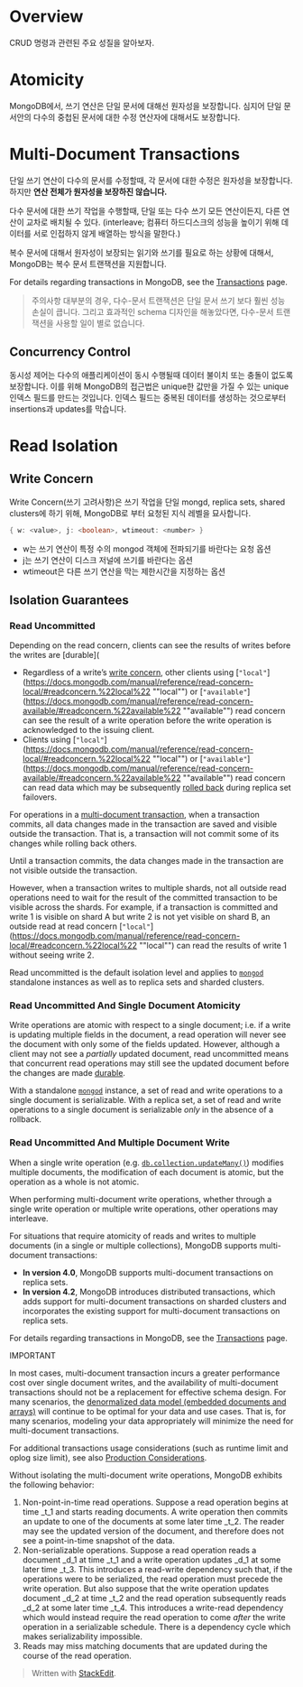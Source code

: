 # Overview

CRUD 명령과 관련된 주요 성질을 알아보자. 

# Atomicity

MongoDB에서, 쓰기 연산은 단일 문서에 대해선 원자성을 보장합니다. 심지어 단일 문서안의 다수의 중첩된 문서에 대한 수정 연산자에 대해서도 보장합니다.  

# Multi-Document Transactions

단일 쓰기 연산이 다수의 문서를 수정할때, 각 문서에 대한 수정은 원자성을 보장합니다. 하지만 **연산 전체가 원자성을 보장하진 않습니다.**

다수 문서에 대한 쓰기 작업을 수행할때, 단일 또는 다수 쓰기 모든 연산이든지, 다른 연산이 교차로 배치될 수 있다. (interleave; 컴퓨터 하드디스크의 성능을 높이기 위해 데이터를 서로 인접하지 않게 배열하는 방식을 말한다.)

복수 문서에 대해서 원자성이 보장되는 읽기와 쓰기를 필요로 하는 상황에 대해서, MongoDB는 복수 문서 트랜잭션을 지원합니다.

For details regarding transactions in MongoDB, see the  [Transactions](https://docs.mongodb.com/manual/core/transactions/)  page.

>주의사항
>대부분의 경우, 다수-문서 트랜잭션은 단일 문서 쓰기 보다 훨씬 성능  손실이 큽니다. 그리고 효과적인 schema 디자인을 해놓았다면, 다수-문서 트랜잭션을 사용할 일이 별로 없습니다.

## Concurrency Control

동시성 제어는 다수의 애플리케이션이 동시 수행될때 데이터 불이치 또는 충돌이 없도록 보장합니다. 
이를 위해 MongoDB의 접근법은 unique한 값만을 가질 수 있는 unique 인덱스 필드를 만드는 것입니다. 인덱스 필드는 중복된 데이터를 생성하는 것으로부터 insertions과 updates를 막습니다. 

# Read Isolation

## Write Concern

Write Concern(쓰기 고려사항)은 쓰기 작업을 단일 mongd, replica sets, shared clusters에 하기 위해, MongoDB로 부터 요청된 지식 레벨을 묘사합니다. 

```groovy
{ w: <value>, j: <boolean>, wtimeout: <number> }
```

* w는 쓰기 연산이 특정 수의 mongod 객체에 전파되기를 바란다는 요청 옵션
* j는 쓰기 연산이 디스크 저널에 쓰기를 바란다는 옵션
* wtimeout은 다른 쓰기 연산을 막는 제한시간을 지정하는 옵션

## Isolation Guarantees

### Read Uncommitted

Depending on the read concern, clients can see the results of writes before the writes are  [durable](


-   Regardless of a write’s  [write concern](https://docs.mongodb.com/manual/reference/write-concern/), other clients using  [`"local"`](https://docs.mongodb.com/manual/reference/read-concern-local/#readconcern.%22local%22 ""local"")  or  [`"available"`](https://docs.mongodb.com/manual/reference/read-concern-available/#readconcern.%22available%22 ""available"")  read concern can see the result of a write operation before the write operation is acknowledged to the issuing client.
-   Clients using  [`"local"`](https://docs.mongodb.com/manual/reference/read-concern-local/#readconcern.%22local%22 ""local"")  or  [`"available"`](https://docs.mongodb.com/manual/reference/read-concern-available/#readconcern.%22available%22 ""available"")  read concern can read data which may be subsequently  [rolled back](https://docs.mongodb.com/manual/core/replica-set-rollbacks/)  during replica set failovers.

For operations in a  [multi-document transaction](https://docs.mongodb.com/manual/core/transactions/), when a transaction commits, all data changes made in the transaction are saved and visible outside the transaction. That is, a transaction will not commit some of its changes while rolling back others.

Until a transaction commits, the data changes made in the transaction are not visible outside the transaction.

However, when a transaction writes to multiple shards, not all outside read operations need to wait for the result of the committed transaction to be visible across the shards. For example, if a transaction is committed and write 1 is visible on shard A but write 2 is not yet visible on shard B, an outside read at read concern  [`"local"`](https://docs.mongodb.com/manual/reference/read-concern-local/#readconcern.%22local%22 ""local"")  can read the results of write 1 without seeing write 2.

Read uncommitted is the default isolation level and applies to  [`mongod`](https://docs.mongodb.com/manual/reference/program/mongod/#bin.mongod "bin.mongod")  standalone instances as well as to replica sets and sharded clusters.

### Read Uncommitted And Single Document Atomicity[](https://docs.mongodb.com/manual/core/read-isolation-consistency-recency/#read-uncommitted-and-single-document-atomicity "Permalink to this headline")

Write operations are atomic with respect to a single document; i.e. if a write is updating multiple fields in the document, a read operation will never see the document with only some of the fields updated. However, although a client may not see a  _partially_  updated document, read uncommitted means that concurrent read operations may still see the updated document before the changes are made  [durable](https://docs.mongodb.com/manual/reference/glossary/#term-durable).

With a standalone  [`mongod`](https://docs.mongodb.com/manual/reference/program/mongod/#bin.mongod "bin.mongod")  instance, a set of read and write operations to a single document is serializable. With a replica set, a set of read and write operations to a single document is serializable  _only_  in the absence of a rollback.

### Read Uncommitted And Multiple Document Write[](https://docs.mongodb.com/manual/core/read-isolation-consistency-recency/#read-uncommitted-and-multiple-document-write "Permalink to this headline")

When a single write operation (e.g.  [`db.collection.updateMany()`](https://docs.mongodb.com/manual/reference/method/db.collection.updateMany/#db.collection.updateMany "db.collection.updateMany()")) modifies multiple documents, the modification of each document is atomic, but the operation as a whole is not atomic.

When performing multi-document write operations, whether through a single write operation or multiple write operations, other operations may interleave.

For situations that require atomicity of reads and writes to multiple documents (in a single or multiple collections), MongoDB supports multi-document transactions:

-   **In version 4.0**, MongoDB supports multi-document transactions on replica sets.
-   **In version 4.2**, MongoDB introduces distributed transactions, which adds support for multi-document transactions on sharded clusters and incorporates the existing support for multi-document transactions on replica sets.

For details regarding transactions in MongoDB, see the  [Transactions](https://docs.mongodb.com/manual/core/transactions/)  page.

IMPORTANT

In most cases, multi-document transaction incurs a greater performance cost over single document writes, and the availability of multi-document transactions should not be a replacement for effective schema design. For many scenarios, the  [denormalized data model (embedded documents and arrays)](https://docs.mongodb.com/manual/core/data-model-design/#data-modeling-embedding)  will continue to be optimal for your data and use cases. That is, for many scenarios, modeling your data appropriately will minimize the need for multi-document transactions.

For additional transactions usage considerations (such as runtime limit and oplog size limit), see also  [Production Considerations](https://docs.mongodb.com/manual/core/transactions-production-consideration/).

Without isolating the multi-document write operations, MongoDB exhibits the following behavior:

1.  Non-point-in-time read operations. Suppose a read operation begins at time  _t_1  and starts reading documents. A write operation then commits an update to one of the documents at some later time  _t_2. The reader may see the updated version of the document, and therefore does not see a point-in-time snapshot of the data.
2.  Non-serializable operations. Suppose a read operation reads a document  _d_1  at time  _t_1  and a write operation updates  _d_1  at some later time  _t_3. This introduces a read-write dependency such that, if the operations were to be serialized, the read operation must precede the write operation. But also suppose that the write operation updates document  _d_2  at time  _t_2  and the read operation subsequently reads  _d_2  at some later time  _t_4. This introduces a write-read dependency which would instead require the read operation to come  _after_  the write operation in a serializable schedule. There is a dependency cycle which makes serializability impossible.
3.  Reads may miss matching documents that are updated during the course of the read operation.

> Written with [StackEdit](https://stackedit.io/).
<!--stackedit_data:
eyJoaXN0b3J5IjpbLTIxMjk0MjQwNDUsLTIwNzQ2NDc4OTksLT
IwNjA4NDgwMzAsNTI1NTExNzcsODQwNTAzOTk0LDc0NzQ5MjE1
Miw4ODc4NDgzODEsMjAxOTM2NjM1NCwtMTcwNTg0ODcxN119
-->
